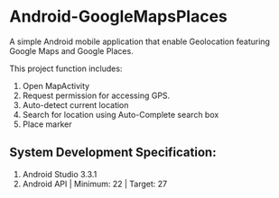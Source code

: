 # Android-GoogleMapsPlaces
A simple Android mobile application that enable Geolocation featuring Google Maps and Google Places.

This project function includes:

1. Open MapActivity
2. Request permission for accessing GPS.
3. Auto-detect current location
4. Search for location using Auto-Complete search box
5. Place marker

## System Development Specification:
1. Android Studio 3.3.1
2. Android API | Minimum: 22 | Target: 27
